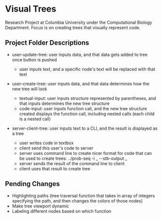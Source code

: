 # Visual Trees

Research Project at Columbia University under the Computational Biology Department. Focus is on creating trees that visually represent code.

## Project Folder Descriptions
* user-update-tree: user inputs data, and that data gets added to tree once button is pushed
  * user inputs text, and a specific node's text will be replaced with that text

* user-create-tree: user inputs data, and that data determines how the new tree will look
  * textual-input: user inputs structure represented by parentheses, and that inputs determines the new tree structure
  * code-input: user inputs function call, and the new tree structure created displays the function call, including nested calls (each child is a nested call)

* server-client-tree: user inputs text to a CLI, and the result is displayed as a tree
  * user writes code in textbox
  * client send this user's code to server
  * server uses command line to create nicer format for code that can be used to create trees: ../prob-seq -i _ --stb-output _
  * server sends the result of the command line to client
  * client uses that result to create tree

## Pending Changes
* Highlighting paths (tree traversal function that takes in array of integers specifying the path, 
and then changes the colors of those nodes)
* Make tree viewport dynamic
* Labeling different nodes based on which function
